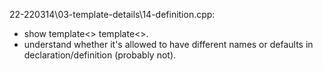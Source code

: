 22-220314\03-template-details\14-definition.cpp:
* show template<> template<>.
* understand whether it's allowed to have different names or defaults in declaration/definition (probably not).
